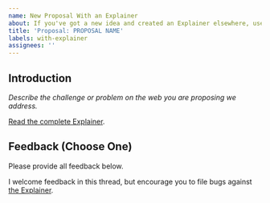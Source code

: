 ```yaml
---
name: New Proposal With an Explainer
about: If you've got a new idea and created an Explainer elsewhere, use this template
title: 'Proposal: PROPOSAL NAME'
labels: with-explainer
assignees: ''
---
```


## Introduction

*Describe the challenge or problem on the web you are proposing we address.*

[Read the complete Explainer][explainer]. 

## Feedback (Choose One)

Please provide all feedback below.

I welcome feedback in this thread, but encourage you to file bugs against [the Explainer][explainer].



[explainer]: http://domain.tld/your/explainer.md "Explainer Title"